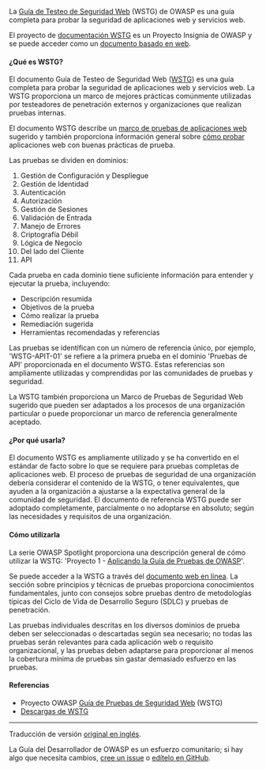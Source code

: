 La [Guía de Testeo de Seguridad Web][wstg] (WSTG) de OWASP es una guía completa para probar la seguridad de
aplicaciones web y servicios web.

El proyecto de [documentación WSTG][wstg] es un Proyecto Insignia de OWASP
y se puede acceder como un [documento basado en web][wstg-latest].

#### ¿Qué es WSTG?

El documento Guía de Testeo de Seguridad Web ([WSTG][wstg]) es una guía completa para probar la seguridad
de aplicaciones web y servicios web.
La WSTG proporciona un marco de mejores prácticas comúnmente utilizadas por testeadores de penetración externos
y organizaciones que realizan pruebas internas.

El documento WSTG describe un [marco de pruebas de aplicaciones web][wstg-framework] sugerido
y también proporciona información general sobre [cómo probar][wstg-howto] aplicaciones web con buenas prácticas de prueba.

Las pruebas se dividen en dominios:

1. Gestión de Configuración y Despliegue
2. Gestión de Identidad
3. Autenticación
4. Autorización
5. Gestión de Sesiones
6. Validación de Entrada
7. Manejo de Errores
8. Criptografía Débil
9. Lógica de Negocio
10. Del lado del Cliente
11. API

Cada prueba en cada dominio tiene suficiente información para entender y ejecutar la prueba, incluyendo:

* Descripción resumida
* Objetivos de la prueba
* Cómo realizar la prueba
* Remediación sugerida
* Herramientas recomendadas y referencias

Las pruebas se identifican con un número de referencia único,
por ejemplo, 'WSTG-APIT-01' se refiere a la primera prueba en el dominio 'Pruebas de API' proporcionada
en el documento WSTG.
Estas referencias son ampliamente utilizadas y comprendidas por las comunidades de pruebas y seguridad.

La WSTG también proporciona un Marco de Pruebas de Seguridad Web sugerido que pueden ser adaptados
a los procesos de una organización particular o puede proporcionar un marco de referencia generalmente aceptado.

#### ¿Por qué usarla?

El documento WSTG es ampliamente utilizado y se ha convertido en el estándar de facto sobre
lo que se requiere para pruebas completas de aplicaciones web.
El proceso de pruebas de seguridad de una organización debería considerar el contenido de la WSTG, o tener equivalentes,
que ayuden a la organización a ajustarse a la expectativa general de la comunidad de seguridad.
El documento de referencia WSTG puede ser adoptado completamente, parcialmente o no adoptarse en absoluto;
según las necesidades y requisitos de una organización.

#### Cómo utilizarla

La serie OWASP Spotlight proporciona una descripción  general de cómo utilizar la WSTG:
'Proyecto 1 - [Aplicando la Guía de Pruebas de OWASP][spotlight01]'.

Se puede acceder a la WSTG a través del [documento web en línea][wstg-latest].
La sección sobre principios y técnicas de pruebas proporciona conocimientos fundamentales,
junto con consejos sobre pruebas dentro de metodologías típicas del Ciclo de Vida de Desarrollo Seguro (SDLC)
y pruebas de penetración.

Las pruebas individuales descritas en los diversos dominios de prueba deben ser seleccionadas
o descartadas según sea necesario;
no todas las pruebas serán relevantes para cada aplicación web o requisito organizacional,
y las pruebas deben adaptarse para proporcionar al menos la cobertura mínima de pruebas
sin gastar demasiado esfuerzo en las pruebas.

#### Referencias

* Proyecto OWASP [Guía de Pruebas de Seguridad Web][wstg] (WSTG)
* [Descargas de WSTG][wstg-latest]

----

Traducción de versión [original en inglés][en080101].

La Guía del Desarrollador de OWASP es un esfuerzo comunitario; si hay algo que necesita cambios,
[cree un issue][issue080101] o [edítelo en GitHub][edit080101].

[edit080101]: https://github.com/OWASP/DevGuide/blob/main/docs/es/06-verification/01-guides/01-wstg.md
[en080101]: https://devguide.owasp.org/en/06-verification/01-guides/01-wstg/
[issue080101]: https://github.com/OWASP/DevGuide/issues/new?labels=content&template=request.md&title=Update:%2006-verification/01-guides/01-wstg
[spotlight01]: https://youtu.be/bxQPePVDbQk
[wstg]: https://owasp.org/www-project-web-security-testing-guide/
[wstg-framework]: https://owasp.org/www-project-web-security-testing-guide/latest/3-The_OWASP_Testing_Framework/0-The_Web_Security_Testing_Framework
[wstg-howto]: https://owasp.org/www-project-web-security-testing-guide/latest/4-Web_Application_Security_Testing/
[wstg-latest]: https://owasp.org/www-project-web-security-testing-guide/stable/
